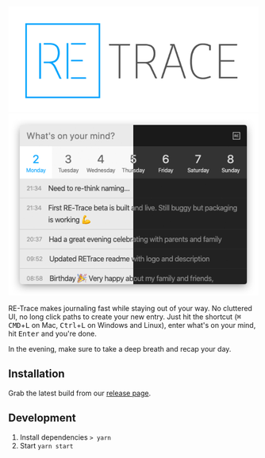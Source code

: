 <p align="center">
  <img src="assets/logo.png" /><br />
  <img src="assets/screenshot.png" />
</p>

RE-Trace makes journaling fast while staying out of your way. No cluttered UI, no long click paths to create your new entry. Just hit the shortcut (<kbd>⌘ CMD</kbd>+<kbd>L</kbd> on Mac, <kbd>Ctrl</kbd>+<kbd>L</kbd> on Windows and Linux), enter what's on your mind, hit <kbd>Enter</kbd> and you're done.

In the evening, make sure to take a deep breath and recap your day.

## Installation

Grab the latest build from our [release page](https://github.com/Staffbase/retrace/releases).

## Development

1. Install dependencies `> yarn`
2. Start `yarn start`
